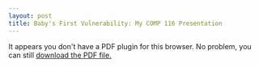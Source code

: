 ```yaml
---
layout: post
title: Baby's First Vulnerability: My COMP 116 Presentation
---
```

<object data="../vuln.pdf" type="application/pdf" width="720" height="800">
  <p>It appears you don't have a PDF plugin for this browser.
  No problem, you can still <a href="vuln.pdf">download the PDF file.</a>
  </p>
</object>
